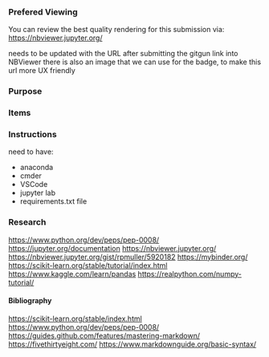 
### Prefered Viewing

You can review the best quality rendering for this submission via:
https://nbviewer.jupyter.org/

needs to be updated with the URL after submitting the gitgun link into NBViewer
there is also an image that we can use for the badge, to make this url more UX friendly


### Purpose


### Items


### Instructions

need to have:
- anaconda
- cmder
- VSCode
- jupyter lab
- requirements.txt file 

### Research 

https://www.python.org/dev/peps/pep-0008/
https://jupyter.org/documentation
https://nbviewer.jupyter.org/
https://nbviewer.jupyter.org/gist/rpmuller/5920182
https://mybinder.org/
https://scikit-learn.org/stable/tutorial/index.html
https://www.kaggle.com/learn/pandas
https://realpython.com/numpy-tutorial/

#### Bibliography

https://scikit-learn.org/stable/index.html
https://www.python.org/dev/peps/pep-0008/
https://guides.github.com/features/mastering-markdown/
https://fivethirtyeight.com/
https://www.markdownguide.org/basic-syntax/